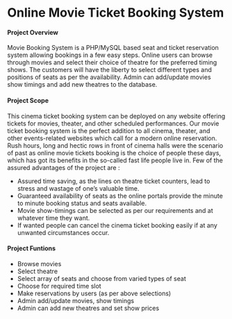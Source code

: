 # Online Movie Ticket Booking System

#### Project Overview
Movie Booking System is a PHP/MySQL based seat and ticket reservation system allowing bookings in a few easy steps. 
Online users can browse through movies and select their choice of theatre for the preferred timing shows.
The customers will have the liberty to select different types and positions of seats as per the availability. 
Admin can add/update movies show timings and add new theatres to the database.

#### Project Scope
This cinema ticket booking system can be deployed on any website offering tickets for movies, theater, and other scheduled performances. 
Our movie ticket booking system is the perfect addition to all cinema, theater, and other events-related websites which call for a modern online reservation. 
Rush hours, long and hectic rows in front of cinema halls were the scenario of past as online movie tickets booking is the choice of
people these days, which has got its benefits in the so-called fast life people live in.
Few of the assured advantages of the project are :
* Assured time saving, as the lines on theatre ticket counters, lead to stress and wastage of one’s valuable time.
* Guaranteed availability of seats as the online portals provide the minute to minute booking status and seats available.
* Movie show-timings can be selected as per our requirements and at whatever time they want.
* If wanted people can cancel the cinema ticket booking easily if at any unwanted circumstances occur.

#### Project Funtions
* Browse movies
* Select theatre
* Select array of seats and choose from varied types of seat
* Choose for required time slot
* Make reservations by users (as per above selections)
* Admin add/update movies, show timings
* Admin can add new theatres and set show prices
